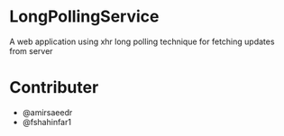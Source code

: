 # LongPollingService
A web application using xhr long polling technique for fetching updates from server

# Contributer
* @amirsaeedr
* @fshahinfar1
